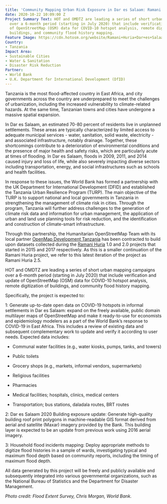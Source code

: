 ```yaml
---
title: 'Community Mapping Urban Risk Exposure in Dar es Salaam: Ramani Huria Extension'
date: 2020-10-22 10:09:00 Z
Project Summary Text: HOT and OMDTZ are leading a series of short urban mapping campaigns
  over a 6-month period (starting in July 2020) that include verification and update
  of OpenStreetMap (OSM) data for COVID-10 hotspot analysis, remote digitization of
  buildings, and community flood history mapping.
Feature Image: https://cdn.hotosm.org/website/Ramani+Huria+Dar+es+Salaam+v3.jpg
Country:
- Tanzania
Impact Area:
- Sustainable Cities
- Water & Sanitation
- Disaster Risk Reduction
Partner:
- World Bank
- U.K. Department for International Development (DfID)
---
```


Tanzania is the most flood-affected country in East Africa, and city governments across the country are underprepared to meet the challenges of urbanization, including the increased vulnerability to climate-related hazards. At the same time, Tanzanian towns and cities have undergone a massive spatial expansion.

In Dar es Salaam, an estimated 70-80 percent of residents live in unplanned settlements. These areas are typically characterized by limited access to adequate municipal services - water, sanitation, solid waste, electricity - and associated infrastructure, notably drainage. Together, these shortcomings contribute to a deterioration of environmental conditions and the presence of major health and safety risks, which are particularly acute at times of flooding. In Dar es Salaam, floods in 2009, 2011, and 2014 caused injury and loss of life, while also severely impacting diverse sectors including transportation, energy, and social infrastructures such as schools and health facilities.

In response to these issues, the World Bank has formed a partnership with the UK Department for International Development (DFID) and established the Tanzania Urban Resilience Program (TURP). The main objective of the TURP is to support national and local governments in Tanzania in strengthening the management of climate risk in cities. Through the program, Tanzania will further address challenges to the generation of climate risk data and information for urban management, the application of urban and land use planning tools for risk reduction, and the identification and construction of climate-smart infrastructure.

Through this partnership, the Humanitarian OpenStreetMap Team with its local partner [OpenMap Development Tanzania](https://omdtz.or.tz) has been contracted to build upon datasets collected during the [Ramani Huria](https://www.hotosm.org/projects/dar_ramani_huria_dar_open_map) 1.0 and 2.0 projects that started in 2015 and 2017 respectively. As this is a smaller continuation of the Ramani Huria project, we refer to this latest iteration of the project as Ramani Huria 2.5.

HOT and OMDTZ are leading a series of short urban mapping campaigns over a 6-month period (starting in July 2020) that include verification and update of OpenStreetMap (OSM) data for COVID-10 hotspot analysis, remote digitization of buildings, and community flood history mapping.

Specifically, the project is expected to:

1: Generate up-to-date open data on COVID-19 hotspots in informal settlements in Dar es Salaam: expand on the freely available, public domain multilayer maps of OpenStreetMap and make it ready-to-use for economists and epidemiology modelers as a part of the World Bank’s response to COVID-19 in East Africa. This includes a review of existing data and subsequent complementary work to update and verify it according to user needs.
Expected data includes:

* Communal water facilities (e.g., water kiosks, pumps, tanks, and towers)

* Public toilets

* Grocery shops (e.g., markets, informal vendors, supermarkets)

* Religious facilities

* Pharmacies

* Medical facilities; hospitals, clinics, medical centers

* Transportation; bus stations, daladala routes, BRT routes

2: Dar es Salaam 2020 Building exposure update: Generate high-quality building roof print polygons in machine-readable GIS format derived from aerial and satellite (Maxar) imagery provided by the Bank. This building layer is expected to be an update from previous work using 2016 aerial imagery.

3: Household flood incidents mapping: Deploy appropriate methods to digitize flood histories in a sample of wards, investigating typical and maximum flood depth based on community reports, including the timing of maximum flood depth.

All data generated by this project will be freely and publicly available and subsequently integrated into various governmental organizations, such as the National Bureau of Statistics and the Department for Disaster Management.

*Photo credit: Flood Extent Survey, Chris Morgan, World Bank.*